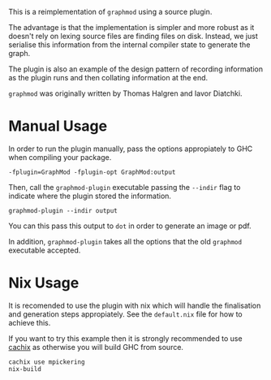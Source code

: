This is a reimplementation of `graphmod` using a source plugin.

The advantage is that the implementation is simpler and more robust as
it doesn't rely on lexing source files are finding files on disk. Instead,
we just serialise this information from the internal compiler state to
generate the graph.

The plugin is also an example of the design pattern of recording information
as the plugin runs and then collating information at the end.

`graphmod` was originally written by Thomas Halgren and Iavor Diatchki.

# Manual Usage

In order to run the plugin manually, pass the options appropiately to GHC when
compiling your package.

```
-fplugin=GraphMod -fplugin-opt GraphMod:output
```

Then, call the `graphmod-plugin` executable passing the `--indir` flag
to indicate where the plugin stored the information.

```
graphmod-plugin --indir output
```

You can this pass this output to `dot` in order to generate an image or pdf.

In addition, `graphmod-plugin` takes all the options that the old `graphmod`
executable accepted.

# Nix Usage

It is recomended to use the plugin with nix which will handle the finalisation
and generation steps appropiately. See the `default.nix` file for how to achieve
this.

If you want to try this example then it is strongly recommended to use [cachix](http://cachix.org) as otherwise you will build GHC from source.

```
cachix use mpickering
nix-build
```
